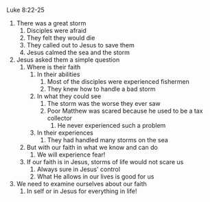 Luke 8:22-25

1. There was a great storm
   1. Disciples were afraid
   2. They felt they would die
   3. They called out to Jesus to save them
   4. Jesus calmed the sea and the storm
2. Jesus asked them a simple question
      1. Where is their faith
            1. In their abilities
                  1. Most of the disciples were experienced fishermen
                  2. They knew how to handle a bad storm
            2. In what they could see
                  1. The storm was the worse they ever saw
                  2. Poor Matthew was scared because he used to be a tax collector
                        1. He never experienced such a problem
            3. In their experiences
                  1. They had handled many storms on the sea
      2. But with our faith in what we know and can do
            1. We will experience fear!
      3. If our faith is in Jesus, storms of life would not scare us
            1. Always sure in Jesus' control
            2. What He allows in our lives is good for us
3. We need to examine ourselves about our faith
	1. In self or in Jesus for everything in life!